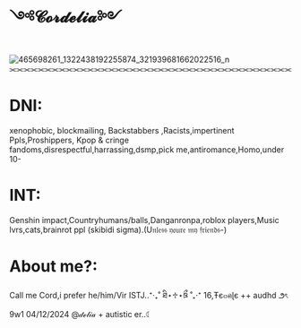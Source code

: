# ༺𝓒𝓸𝓻𝓭𝓮𝓵𝓲𝓪༻
![465698261_1322438192255874_321939681662022516_n](https://github.com/user-attachments/assets/1e7b1846-486c-4368-bba8-3e739c7f8712)
⫘⫘⫘⫘⫘⫘⫘⫘⫘⫘⫘⫘⫘⫘⫘⫘⫘⫘⫘⫘⫘⫘⫘⫘⫘⫘⫘⫘⫘⫘⫘⫘⫘⫘⫘⫘⫘⫘⫘⫘
# DNI: 
xenophobic, blockmailing, Backstabbers ,Racists,impertinent Ppls,Proshippers, Kpop & cringe fandoms,disrespectful,harrassing,dsmp,pick me,antiromance,Homo,under 10-
# INT:
Genshin impact,Countryhumans/balls,Danganronpa,roblox players,Music lvrs,cats,brainrot ppl (skibidi sigma).(U𝔫𝔩𝔢𝔰𝔰 𝔶𝔬𝔲𝔯𝔢 𝔪𝔶 𝔣𝔯𝔦𝔢𝔫𝔡𝔰-)
# About me?: 
Call me Cord,i prefer he/him/Vir ISTJ..⁺‧₊˚ ཐི⋆♱⋆ཋྀ ˚₊‧⁺  16,Ŧє๓คɭє  ++ audhd ౨ৎ 9w1 04/12/2024 @𝒹ℯ𝓁𝒾𝒶 + autistic er..☾

